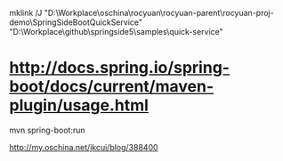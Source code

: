 mklink /J "D:\Workplace\oschina\rocyuan\rocyuan-parent\rocyuan-proj-demo\SpringSideBootQuickService"
 "D:\Workplace\github\springside5\samples\quick-service"


 # http://docs.spring.io/spring-boot/docs/current/maven-plugin/usage.html
mvn spring-boot:run


http://my.oschina.net/jkcui/blog/388400

